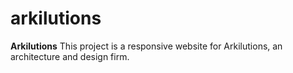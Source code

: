 # arkilutions
<strong>Arkilutions</strong>
This project is a responsive website for Arkilutions, an architecture and design firm.


